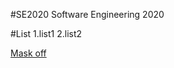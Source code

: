 #SE2020
Software Engineering 2020

#List
1.list1
2.list2

[Mask off](https://www.youtube.com/watch?v=fjUGC8g4GOE&list=PLMe5w1fsr9ZekVFUAL4wriyOhUrJMNgSl&index=71&t=0s)
